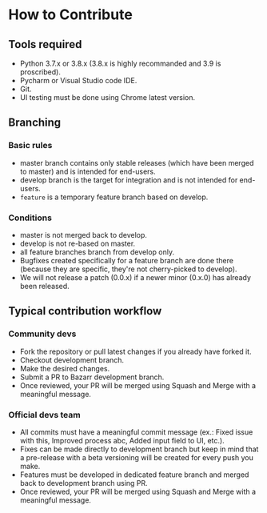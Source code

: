 # How to Contribute #

## Tools required ##
- Python 3.7.x or 3.8.x (3.8.x is highly recommanded and 3.9 is proscribed).
- Pycharm or Visual Studio code IDE.
- Git.
- UI testing must be done using Chrome latest version.

## Branching ##
### Basic rules ###
- master branch contains only stable releases (which have been merged to master) and is intended for end-users.
- develop branch is the target for integration and is not intended for end-users.
- `feature` is a temporary feature branch based on develop.

### Conditions ###
- master is not merged back to develop.
- develop is not re-based on master.
- all feature branches branch from develop only.
- Bugfixes created specifically for a feature branch are done there (because they are specific, they're not cherry-picked to develop).
- We will not release a patch (0.0.x) if a newer minor (0.x.0) has already been released.


## Typical contribution workflow ##
### Community devs ###
- Fork the repository or pull latest changes if you already have forked it.
- Checkout development branch.
- Make the desired changes.
- Submit a PR to Bazarr development branch.
- Once reviewed, your PR will be merged using Squash and Merge with a meaningful message.

### Official devs team ###
- All commits must have a meaningful commit message (ex.: Fixed issue with this, Improved process abc, Added input field to UI, etc.).
- Fixes can be made directly to development branch but keep in mind that a pre-release with a beta versioning will be created for every push you make.
- Features must be developed in dedicated feature branch and merged back to development branch using PR.
- Once reviewed, your PR will be merged using Squash and Merge with a meaningful message.
